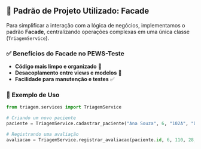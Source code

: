 ## 📌 Padrão de Projeto Utilizado: Facade
Para simplificar a interação com a lógica de negócios, implementamos o padrão **Facade**, centralizando operações complexas em uma única classe (`TriagemService`).

### **✅ Benefícios do Facade no PEWS-Teste**
- **Código mais limpo e organizado** 🧹
- **Desacoplamento entre views e modelos** 🚀
- **Facilidade para manutenção e testes** ✅

### **📌 Exemplo de Uso**
```python
from triagem.services import TriagemService

# Criando um novo paciente
paciente = TriagemService.cadastrar_paciente("Ana Souza", 6, "102A", "D789", "Pneumonia")

# Registrando uma avaliação
avaliacao = TriagemService.registrar_avaliacao(paciente.id, 6, 110, 28, "Paciente estável", "Alerta", "Pressão normal", "Respiração normal", "Nenhum")
